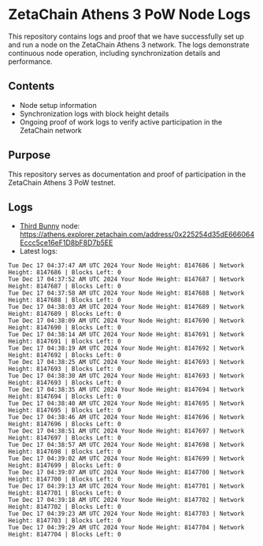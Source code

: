 # ZetaChain Athens 3 PoW Node Logs
This repository contains logs and proof that we have successfully set up and run a node on the ZetaChain Athens 3 network. The logs demonstrate continuous node operation, including synchronization details and performance.

## Contents
- Node setup information
- Synchronization logs with block height details
- Ongoing proof of work logs to verify active participation in the ZetaChain network

## Purpose
This repository serves as documentation and proof of participation in the ZetaChain Athens 3 PoW testnet.

## Logs

- [Third Bunny](https://thirdbunny.xyz/) node: https://athens.explorer.zetachain.com/address/0x225254d35dE666064Eccc5ce16eF1D8bF8D7b5EE
- Latest logs:
```
Tue Dec 17 04:37:47 AM UTC 2024 Your Node Height: 8147686 | Network Height: 8147686 | Blocks Left: 0
Tue Dec 17 04:37:52 AM UTC 2024 Your Node Height: 8147687 | Network Height: 8147687 | Blocks Left: 0
Tue Dec 17 04:37:58 AM UTC 2024 Your Node Height: 8147688 | Network Height: 8147688 | Blocks Left: 0
Tue Dec 17 04:38:03 AM UTC 2024 Your Node Height: 8147689 | Network Height: 8147689 | Blocks Left: 0
Tue Dec 17 04:38:09 AM UTC 2024 Your Node Height: 8147690 | Network Height: 8147690 | Blocks Left: 0
Tue Dec 17 04:38:14 AM UTC 2024 Your Node Height: 8147691 | Network Height: 8147691 | Blocks Left: 0
Tue Dec 17 04:38:19 AM UTC 2024 Your Node Height: 8147692 | Network Height: 8147692 | Blocks Left: 0
Tue Dec 17 04:38:25 AM UTC 2024 Your Node Height: 8147693 | Network Height: 8147693 | Blocks Left: 0
Tue Dec 17 04:38:30 AM UTC 2024 Your Node Height: 8147693 | Network Height: 8147693 | Blocks Left: 0
Tue Dec 17 04:38:35 AM UTC 2024 Your Node Height: 8147694 | Network Height: 8147694 | Blocks Left: 0
Tue Dec 17 04:38:40 AM UTC 2024 Your Node Height: 8147695 | Network Height: 8147695 | Blocks Left: 0
Tue Dec 17 04:38:46 AM UTC 2024 Your Node Height: 8147696 | Network Height: 8147696 | Blocks Left: 0
Tue Dec 17 04:38:51 AM UTC 2024 Your Node Height: 8147697 | Network Height: 8147697 | Blocks Left: 0
Tue Dec 17 04:38:57 AM UTC 2024 Your Node Height: 8147698 | Network Height: 8147698 | Blocks Left: 0
Tue Dec 17 04:39:02 AM UTC 2024 Your Node Height: 8147699 | Network Height: 8147699 | Blocks Left: 0
Tue Dec 17 04:39:07 AM UTC 2024 Your Node Height: 8147700 | Network Height: 8147700 | Blocks Left: 0
Tue Dec 17 04:39:13 AM UTC 2024 Your Node Height: 8147701 | Network Height: 8147701 | Blocks Left: 0
Tue Dec 17 04:39:18 AM UTC 2024 Your Node Height: 8147702 | Network Height: 8147702 | Blocks Left: 0
Tue Dec 17 04:39:23 AM UTC 2024 Your Node Height: 8147703 | Network Height: 8147703 | Blocks Left: 0
Tue Dec 17 04:39:29 AM UTC 2024 Your Node Height: 8147704 | Network Height: 8147704 | Blocks Left: 0
```
